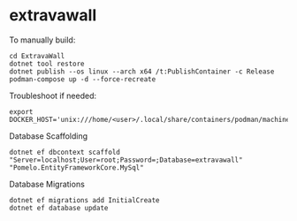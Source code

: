 # extravawall

To manually build: 
```
cd ExtravaWall
dotnet tool restore
dotnet publish --os linux --arch x64 /t:PublishContainer -c Release
podman-compose up -d --force-recreate

```

Troubleshoot if needed:
```
export DOCKER_HOST='unix:///home/<user>/.local/share/containers/podman/machine/qemu/podman.sock'
```

Database Scaffolding
```
dotnet ef dbcontext scaffold "Server=localhost;User=root;Password=;Database=extravawall" "Pomelo.EntityFrameworkCore.MySql"
```

Database Migrations
```
dotnet ef migrations add InitialCreate
dotnet ef database update
```